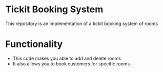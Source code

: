 # Tickit Booking System
This repository is an implementation of a tickit booking system of rooms

# Functionality
- This code makes you able to add and delete rooms
- It also allows you to book customers for specific rooms
